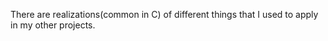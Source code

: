 There are realizations(common in C) of different things that I used to apply in my other projects. 
